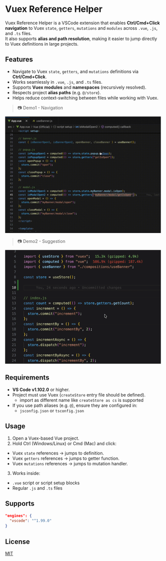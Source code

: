 # Vuex Reference Helper

Vuex Reference Helper is a VSCode extension that enables **Ctrl/Cmd+Click navigation** to Vuex `state`, `getters`, `mutations` and `modules` across `.vue`, `.js`, and `.ts` files.  
It also supports **alias and path resolution**, making it easier to jump directly to Vuex definitions in large projects.

## Features

- Navigate to Vuex `state`, `getters`, and `mutations` definitions via **Ctrl/Cmd+Click**.
- Works seamlessly in `.vue`, `.js`, and `.ts` files.
- Supports **Vuex modules** and **namespaces** (recursively resolved).
- Respects project **alias paths** (e.g. `@/store`).
- Helps reduce context-switching between files while working with Vuex.

> 📷 Demo1 - Navigation

![demo1](https://github.com/mochang2/vuex-reference-helper/blob/master/videos/navigation_demo.gif)

> 📷 Demo2 - Suggestion

![demo2](https://github.com/mochang2/vuex-reference-helper/blob/master/videos/suggestion_demo.gif)

## Requirements

- **VS Code v1.102.0** or higher.
- Project must use Vuex (`createStore` entry file should be defined).
  - import as different name like `createStore as cs` is supported
- If you use path aliases (e.g. `@`), ensure they are configured in:
  - `jsconfig.json` or `tsconfig.json`

## Usage

1. Open a Vuex-based Vue project.
2. Hold Ctrl (Windows/Linux) or Cmd (Mac) and click:

- Vuex `state` references → jumps to definition.
- Vuex `getters` references → jumps to getter function.
- Vuex `mutations` references → jumps to mutation handler.

3. Works inside:

- `.vue` script or script setup blocks
- Regular `.js` and `.ts` files

## Supports

```json
"engines": {
  "vscode": "^1.99.0"
}
```

## License

[MIT](https://mit-license.org/)
